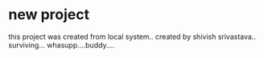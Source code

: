 # new project
this project was created from local system..
created by shivish srivastava..
surviving... whasupp....buddy....
